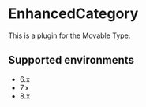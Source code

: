 EnhancedCategory
=============

This is a plugin for the Movable Type.

Supported environments
----------------------

* 6.x
* 7.x
* 8.x
